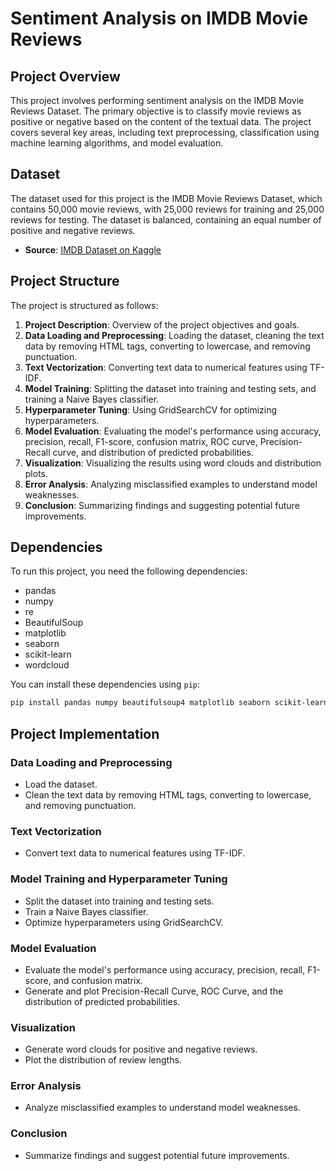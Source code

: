# Sentiment Analysis on IMDB Movie Reviews

## Project Overview

This project involves performing sentiment analysis on the IMDB Movie Reviews Dataset. The primary objective is to classify movie reviews as positive or negative based on the content of the textual data. The project covers several key areas, including text preprocessing, classification using machine learning algorithms, and model evaluation.

## Dataset

The dataset used for this project is the IMDB Movie Reviews Dataset, which contains 50,000 movie reviews, with 25,000 reviews for training and 25,000 reviews for testing. The dataset is balanced, containing an equal number of positive and negative reviews.

- **Source**: [IMDB Dataset on Kaggle](https://www.kaggle.com/datasets/lakshmi25npathi/imdb-dataset-of-50k-movie-reviews)

## Project Structure

The project is structured as follows:

1. **Project Description**: Overview of the project objectives and goals.
2. **Data Loading and Preprocessing**: Loading the dataset, cleaning the text data by removing HTML tags, converting to lowercase, and removing punctuation.
3. **Text Vectorization**: Converting text data to numerical features using TF-IDF.
4. **Model Training**: Splitting the dataset into training and testing sets, and training a Naive Bayes classifier.
5. **Hyperparameter Tuning**: Using GridSearchCV for optimizing hyperparameters.
6. **Model Evaluation**: Evaluating the model's performance using accuracy, precision, recall, F1-score, confusion matrix, ROC curve, Precision-Recall curve, and distribution of predicted probabilities.
7. **Visualization**: Visualizing the results using word clouds and distribution plots.
8. **Error Analysis**: Analyzing misclassified examples to understand model weaknesses.
9. **Conclusion**: Summarizing findings and suggesting potential future improvements.

## Dependencies

To run this project, you need the following dependencies:

- pandas
- numpy
- re
- BeautifulSoup
- matplotlib
- seaborn
- scikit-learn
- wordcloud

You can install these dependencies using `pip`:

```bash
pip install pandas numpy beautifulsoup4 matplotlib seaborn scikit-learn wordcloud
```

## Project Implementation

### Data Loading and Preprocessing

- Load the dataset.
- Clean the text data by removing HTML tags, converting to lowercase, and removing punctuation.

### Text Vectorization

- Convert text data to numerical features using TF-IDF.

### Model Training and Hyperparameter Tuning

- Split the dataset into training and testing sets.
- Train a Naive Bayes classifier.
- Optimize hyperparameters using GridSearchCV.

### Model Evaluation

- Evaluate the model's performance using accuracy, precision, recall, F1-score, and confusion matrix.
- Generate and plot Precision-Recall Curve, ROC Curve, and the distribution of predicted probabilities.

### Visualization

- Generate word clouds for positive and negative reviews.
- Plot the distribution of review lengths.

### Error Analysis

- Analyze misclassified examples to understand model weaknesses.

### Conclusion

- Summarize findings and suggest potential future improvements.